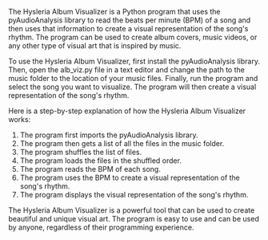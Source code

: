 The Hysleria Album Visualizer is a Python program that uses the pyAudioAnalysis library to read the beats per minute (BPM) of a song and then uses that information to create a visual representation of the song's rhythm. The program can be used to create album covers, music videos, or any other type of visual art that is inspired by music.

To use the Hysleria Album Visualizer, first install the pyAudioAnalysis library. Then, open the alb_viz.py file in a text editor and change the path to the music folder to the location of your music files. Finally, run the program and select the song you want to visualize. The program will then create a visual representation of the song's rhythm.

Here is a step-by-step explanation of how the Hysleria Album Visualizer works:

1. The program first imports the pyAudioAnalysis library.
2. The program then gets a list of all the files in the music folder.
3. The program shuffles the list of files.
4. The program loads the files in the shuffled order.
5. The program reads the BPM of each song.
6. The program uses the BPM to create a visual representation of the song's rhythm.
7. The program displays the visual representation of the song's rhythm.

The Hysleria Album Visualizer is a powerful tool that can be used to create beautiful and unique visual art. The program is easy to use and can be used by anyone, regardless of their programming experience.